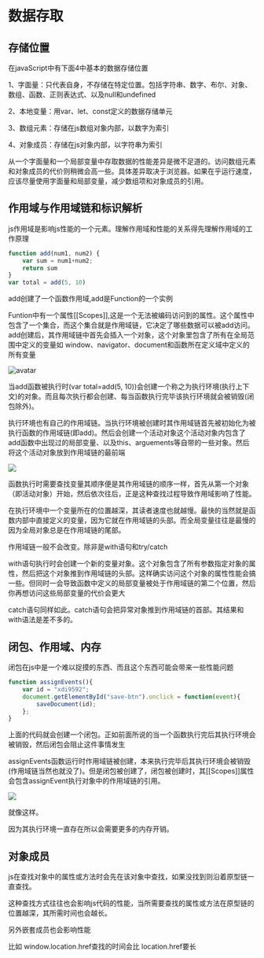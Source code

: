 # 数据存取

## 存储位置

在javaScript中有下面4中基本的数据存储位置

1、字面量：只代表自身，不存储在特定位置。包括字符串、数字、布尔、对象、数组、函数、正则表达式、以及null和undefined

2、本地变量：用var、let、const定义的数据存储单元

3、数组元素：存储在js数组对象内部，以数字为索引

4、对象成员：存储在js对象内部，以字符串为索引

从一个字面量和一个局部变量中存取数据的性能差异是微不足道的。访问数组元素和对象成员的代价则稍微会高一些。具体差异取决于浏览器。如果在乎运行速度，应该尽量使用字面量和局部变量，减少数组项和对象成员的引用。

## 作用域与作用域链和标识解析
js作用域是影响js性能的一个元素。理解作用域和性能的关系得先理解作用域的工作原理
``` js
function add(num1, num2) {
    var sum = num1+num2;
    return sum
}
var total = add(5, 10)
```
add创建了一个函数作用域,add是Function的一个实例

Funtion中有一个属性[[Scopes]],这是一个无法被编码访问到的属性。这个属性中包含了一个集合，而这个集合就是作用域链，它决定了哪些数据可以被add访问。add创建后，其作用域链中首先会插入一个对象，这个对象里包含了所有在全局范围中定义的变量如 window、navigator、document和函数所在定义域中定义的所有变量

![avatar](http://picture.cybqd.com/images/2020/04/23/chap2-1.png)

当add函数被执行时(var total=add(5, 10))会创建一个称之为执行环境(执行上下文)的对象。而且每次执行都会创建、每当函数执行完毕该执行环境就会被销毁(闭包除外)。

执行环境也有自己的作用域链。当执行环境被创建时其作用域链首先被初始化为被执行函数的作用域链(即add)。然后会创建一个活动对象这个活动对象内包含了add函数中出现过的局部变量、以及this、arguements等自带的一些对象。然后将这个活动对象放到作用域链的最前端

![](http://picture.cybqd.com/images/2020/04/23/chap2-2.png)

函数执行时需要查找变量其顺序便是其作用域链的顺序一样，首先从第一个对象（即活动对象）开始，然后依次往后，正是这种查找过程导致作用域影响了性能。

在执行环境中一个变量所在的位置越深，其读者速度也就越慢。最快的当然就是函数内部中直接定义的变量，因为它就在作用域链的头部。而全局变量往往是最慢的因为全局对象总是在作用域链的尾部。

作用域链一般不会改变。除非是with语句和try/catch

with语句执行时会创建一个新的变量对象。这个对象包含了所有参数指定对象的属性，然后把这个对象推到作用域链的头部。这样确实访问这个对象的属性性能会搞一些。但同时一会导致函数中定义的局部变量被处于作用域链的第二个位置，然后你再想访问这些局部变量的代价会更大

catch语句同样如此。catch语句会把异常对象推到作用域链的首部。其结果和with语法是差不多的。
## 闭包、作用域、内存
闭包在js中是一个难以捉摸的东西、而且这个东西可能会带来一些性能问题
``` js
function assignEvents(){
    var id = "xdi9592";
    document.getElementById("save-btn").onclick = function(event){
        saveDocument(id);
    };
}
```
上面的代码就会创建一个闭包。正如前面所说的当一个函数执行完后其执行环境会被销毁，然后闭包会阻止这件事情发生

assignEvents函数运行时作用域链被创建，本来执行完毕后其执行环境会被销毁(作用域链当然也就没了)。但是闭包被创建了，闭包被创建时，其[[Scopes]]属性会包含assignEvent执行对象中的作用域链的引用。

![](http://picture.cybqd.com/images/2020/04/23/chap2-3.png)

就像这样。

因为其执行环境一直存在所以会需要更多的内存开销。

## 对象成员
js在查找对象中的属性或方法时会先在该对象中查找，如果没找到则沿着原型链一直查找。

这种查找方式往往也会影响js代码的性能，当所需要查找的属性或方法在原型链的位置越深，其所需时间也会越长。

另外嵌套成员也会影响性能

比如 window.location.href查找的时间会比 location.href要长


